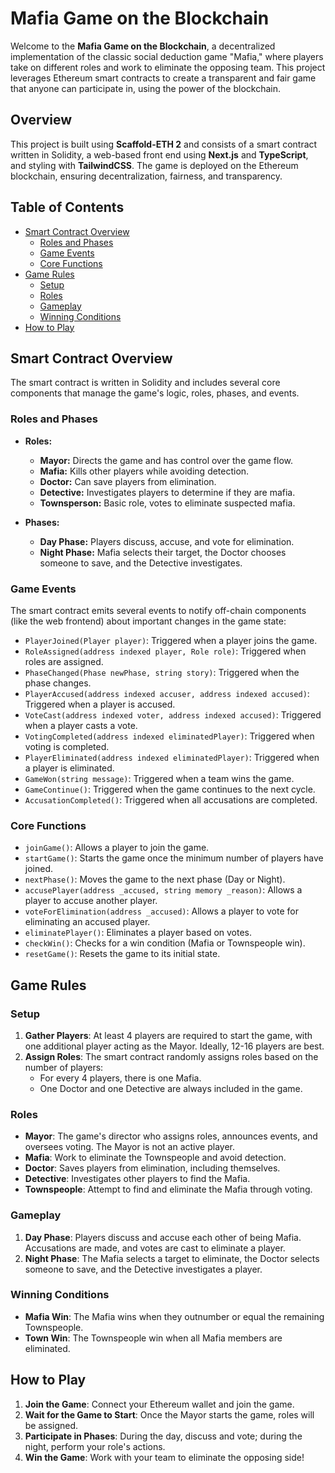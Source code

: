# Mafia Game on the Blockchain

Welcome to the **Mafia Game on the Blockchain**, a decentralized implementation of the classic social deduction game "Mafia," where players take on different roles and work to eliminate the opposing team. This project leverages Ethereum smart contracts to create a transparent and fair game that anyone can participate in, using the power of the blockchain.

## Overview

This project is built using **Scaffold-ETH 2** and consists of a smart contract written in Solidity, a web-based front end using **Next.js** and **TypeScript**, and styling with **TailwindCSS**. The game is deployed on the Ethereum blockchain, ensuring decentralization, fairness, and transparency.

## Table of Contents

- [Smart Contract Overview](#smart-contract-overview)
  - [Roles and Phases](#roles-and-phases)
  - [Game Events](#game-events)
  - [Core Functions](#core-functions)
- [Game Rules](#game-rules)
  - [Setup](#setup)
  - [Roles](#roles)
  - [Gameplay](#gameplay)
  - [Winning Conditions](#winning-conditions)
- [How to Play](#how-to-play)

## Smart Contract Overview

The smart contract is written in Solidity and includes several core components that manage the game's logic, roles, phases, and events.

### Roles and Phases

- **Roles:**

  - **Mayor:** Directs the game and has control over the game flow.
  - **Mafia:** Kills other players while avoiding detection.
  - **Doctor:** Can save players from elimination.
  - **Detective:** Investigates players to determine if they are mafia.
  - **Townsperson:** Basic role, votes to eliminate suspected mafia.

- **Phases:**
  - **Day Phase:** Players discuss, accuse, and vote for elimination.
  - **Night Phase:** Mafia selects their target, the Doctor chooses someone to save, and the Detective investigates.

### Game Events

The smart contract emits several events to notify off-chain components (like the web frontend) about important changes in the game state:

- `PlayerJoined(Player player)`: Triggered when a player joins the game.
- `RoleAssigned(address indexed player, Role role)`: Triggered when roles are assigned.
- `PhaseChanged(Phase newPhase, string story)`: Triggered when the phase changes.
- `PlayerAccused(address indexed accuser, address indexed accused)`: Triggered when a player is accused.
- `VoteCast(address indexed voter, address indexed accused)`: Triggered when a player casts a vote.
- `VotingCompleted(address indexed eliminatedPlayer)`: Triggered when voting is completed.
- `PlayerEliminated(address indexed eliminatedPlayer)`: Triggered when a player is eliminated.
- `GameWon(string message)`: Triggered when a team wins the game.
- `GameContinue()`: Triggered when the game continues to the next cycle.
- `AccusationCompleted()`: Triggered when all accusations are completed.

### Core Functions

- `joinGame()`: Allows a player to join the game.
- `startGame()`: Starts the game once the minimum number of players have joined.
- `nextPhase()`: Moves the game to the next phase (Day or Night).
- `accusePlayer(address _accused, string memory _reason)`: Allows a player to accuse another player.
- `voteForElimination(address _accused)`: Allows a player to vote for eliminating an accused player.
- `eliminatePlayer()`: Eliminates a player based on votes.
- `checkWin()`: Checks for a win condition (Mafia or Townspeople win).
- `resetGame()`: Resets the game to its initial state.

## Game Rules

### Setup

1. **Gather Players**: At least 4 players are required to start the game, with one additional player acting as the Mayor. Ideally, 12-16 players are best.
2. **Assign Roles**: The smart contract randomly assigns roles based on the number of players:
   - For every 4 players, there is one Mafia.
   - One Doctor and one Detective are always included in the game.

### Roles

- **Mayor**: The game's director who assigns roles, announces events, and oversees voting. The Mayor is not an active player.
- **Mafia**: Work to eliminate the Townspeople and avoid detection.
- **Doctor**: Saves players from elimination, including themselves.
- **Detective**: Investigates other players to find the Mafia.
- **Townspeople**: Attempt to find and eliminate the Mafia through voting.

### Gameplay

1. **Day Phase**: Players discuss and accuse each other of being Mafia. Accusations are made, and votes are cast to eliminate a player.
2. **Night Phase**: The Mafia selects a target to eliminate, the Doctor selects someone to save, and the Detective investigates a player.

### Winning Conditions

- **Mafia Win**: The Mafia wins when they outnumber or equal the remaining Townspeople.
- **Town Win**: The Townspeople win when all Mafia members are eliminated.

## How to Play

1. **Join the Game**: Connect your Ethereum wallet and join the game.
2. **Wait for the Game to Start**: Once the Mayor starts the game, roles will be assigned.
3. **Participate in Phases**: During the day, discuss and vote; during the night, perform your role's actions.
4. **Win the Game**: Work with your team to eliminate the opposing side!
